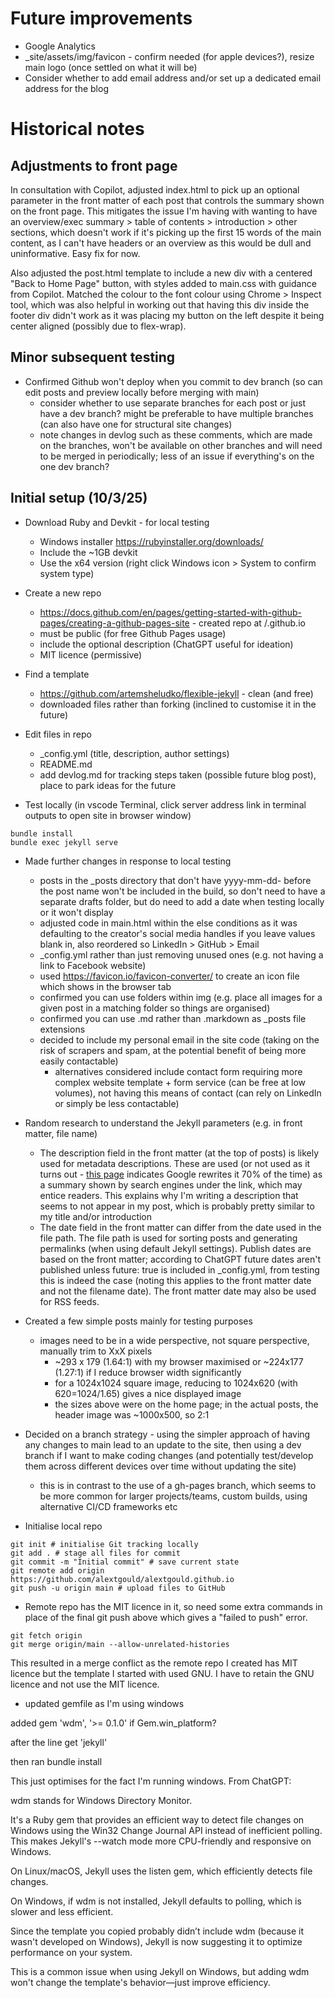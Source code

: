 
# Future improvements 

  * Google Analytics
  * _site/assets/img/favicon - confirm needed (for apple devices?), resize main logo (once settled on what it will be)
  * Consider whether to add email address and/or set up a dedicated email address for the blog

# Historical notes

## Adjustments to front page

In consultation with Copilot, adjusted index.html to pick up an optional parameter in the front matter of each post that controls the summary shown on the front page. This mitigates the issue I'm having with wanting to have an overview/exec summary > table of contents > introduction > other sections, which doesn't work if it's picking up the first 15 words of the main content, as I can't have headers or an overview as this would be dull and uninformative. Easy fix for now.

Also adjusted the post.html template to include a new div with a centered "Back to Home Page" button, with styles added to main.css with guidance from Copilot. Matched the colour to the font colour using Chrome > Inspect tool, which was also helpful in working out that having this div inside the footer div didn't work as it was placing my button on the left despite it being center aligned (possibly due to flex-wrap).

## Minor subsequent testing

* Confirmed Github won't deploy when you commit to dev branch (so can edit posts and preview locally before merging with main)
  - consider whether to use separate branches for each post or just have a dev branch? might be preferable to have multiple branches (can also have one for structural site changes)
  - note changes in devlog such as these comments, which are made on the branches, won't be available on other branches and will need to be merged in periodically; less of an issue if everything's on the one dev branch?

## Initial setup (10/3/25)

* Download Ruby and Devkit - for local testing
  - Windows installer https://rubyinstaller.org/downloads/
  - Include the ~1GB devkit
  - Use the x64 version (right click Windows icon > System to confirm system type)

* Create a new repo
  - https://docs.github.com/en/pages/getting-started-with-github-pages/creating-a-github-pages-site - created repo at <user>/<user>.github.io
  - must be public (for free Github Pages usage)
  - include the optional description (ChatGPT useful for ideation)
  - MIT licence (permissive)

* Find a template
  - https://github.com/artemsheludko/flexible-jekyll - clean (and free)
  - downloaded files rather than forking (inclined to customise it in the future)

* Edit files in repo
  * _config.yml (title, description, author settings)
  * README.md
  * add devlog.md for tracking steps taken (possible future blog post), place to park ideas for the future

* Test locally (in vscode Terminal, click server address link in terminal outputs to open site in browser window)

```
bundle install
bundle exec jekyll serve
```

* Made further changes in response to local testing
  * posts in the _posts directory that don't have yyyy-mm-dd- before the post name won't be included in the build, so don't need to have a separate drafts folder, but do need to add a date when testing locally or it won't display
  * adjusted code in main.html within the else conditions as it was defaulting to the creator's social media handles if you leave values blank in, also reordered so LinkedIn > GitHub > Email
  * _config.yml rather than just removing unused ones (e.g. not having a link to Facebook website)
  * used https://favicon.io/favicon-converter/ to create an icon file which shows in the browser tab
  * confirmed you can use folders within img (e.g. place all images for a given post in a matching folder so things are organised)
  * confirmed you can use .md rather than .markdown as _posts file extensions
  * decided to include my personal email in the site code (taking on the risk of scrapers and spam, at the potential benefit of being more easily contactable)
    * alternatives considered include contact form requiring more complex website template + form service (can be free at low volumes), not having this means of contact (can rely on LinkedIn or simply be less contactable)

* Random research to understand the Jekyll parameters (e.g. in front matter, file name)
  * The description field in the front matter (at the top of posts) is likely used for metadata descriptions. These are used (or not used as it turns out -  [this page](https://converted.co.uk/7-reasons-why-your-meta-title-meta-description-arent-showing-in-google/) indicates Google rewrites it 70% of the time) as a summary shown by search engines under the link, which may entice readers. This explains why I'm writing a description that seems to not appear in my post, which is probably pretty similar to my title and/or introduction
  * The date field in the front matter can differ from the date used in the file path. The file path is used for sorting posts and generating permalinks (when using default Jekyll settings). Publish dates are based on the front matter; according to ChatGPT future dates aren't published unless future: true is included in _config.yml, from testing this is indeed the case (noting this applies to the front matter date and not the filename date). The front matter date may also be used for RSS feeds.

* Created a few simple posts mainly for testing purposes
  * images need to be in a wide perspective, not square perspective, manually trim to XxX pixels
    * ~293 x 179 (1.64:1) with my browser maximised or ~224x177 (1.27:1) if I reduce browser width significantly
    * for a 1024x1024 square image, reducing to 1024x620 (with 620=1024/1.65) gives a nice displayed image
    * the sizes above were on the home page; in the actual posts, the header image was ~1000x500, so 2:1
    

* Decided on a branch strategy - using the simpler approach of having any changes to main lead to an update to the site, then using a dev branch if I want to make coding changes (and potentially test/develop them across different devices over time without updating the site)
  - this is in contrast to the use of a gh-pages branch, which seems to be more common for larger projects/teams, custom builds, using alternative CI/CD frameworks etc

* Initialise local repo

```
git init # initialise Git tracking locally
git add . # stage all files for commit
git commit -m "Initial commit" # save current state
git remote add origin https://github.com/alextgould/alextgould.github.io
git push -u origin main # upload files to GitHub
```

* Remote repo has the MIT licence in it, so need some extra commands in place of the final git push above which gives a "failed to push" error.

```
git fetch origin
git merge origin/main --allow-unrelated-histories
```

This resulted in a merge conflict as the remote repo I created has MIT licence but the template I started with used GNU. I have to retain the GNU licence and not use the MIT licence.

* updated gemfile as I'm using windows

added
gem 'wdm', '>= 0.1.0' if Gem.win_platform?

after the line get 'jekyll'

then ran
bundle install

This just optimises for the fact I'm running windows. From ChatGPT:

wdm stands for Windows Directory Monitor.

It's a Ruby gem that provides an efficient way to detect file changes on Windows using the Win32 Change Journal API instead of inefficient polling. This makes Jekyll's --watch mode more CPU-friendly and responsive on Windows.

On Linux/macOS, Jekyll uses the listen gem, which efficiently detects file changes.

On Windows, if wdm is not installed, Jekyll defaults to polling, which is slower and less efficient.

Since the template you copied probably didn’t include wdm (because it wasn't developed on Windows), Jekyll is now suggesting it to optimize performance on your system.

This is a common issue when using Jekyll on Windows, but adding wdm won't change the template's behavior—just improve efficiency.
